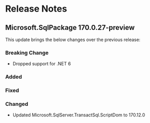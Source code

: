 # Release Notes

## Microsoft.SqlPackage 170.0.27-preview

This update brings the below changes over the previous release:

### Breaking Change
* Dropped support for .NET 6 

### Added

### Fixed

### Changed
* Updated Microsoft.SqlServer.TransactSql.ScriptDom to 170.12.0